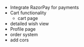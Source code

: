 - Integrate RazorPay for payments
- Cart functionality
  - cart page
- detailed wish view
- Profile page
- order system
- add cors
